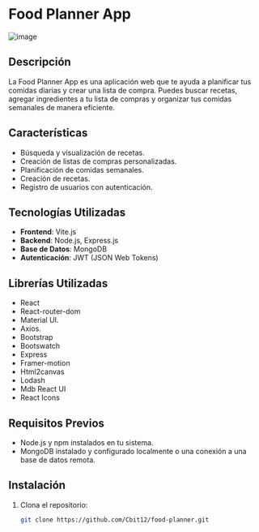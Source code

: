 # Food Planner App

![image](https://github.com/Cbit12/Food_planner/assets/112508115/b489ae2f-40d5-46ad-b2c9-e527285b1a19)


## Descripción

La Food Planner App es una aplicación web que te ayuda a planificar tus comidas diarias y crear una lista de compra. Puedes buscar recetas, agregar ingredientes a tu lista de compras y organizar tus comidas semanales de manera eficiente.

## Características

- Búsqueda y visualización de recetas.
- Creación de listas de compras personalizadas.
- Planificación de comidas semanales.
- Creación de recetas.
- Registro de usuarios con autenticación.

## Tecnologías Utilizadas

- **Frontend**: Vite.js
- **Backend**: Node.js, Express.js
- **Base de Datos**: MongoDB
- **Autenticación**: JWT (JSON Web Tokens)

## Librerías Utilizadas

- React
- React-router-dom
- Material UI.
- Axios.
- Bootstrap
- Bootswatch
- Express
- Framer-motion
- Html2canvas
- Lodash
- Mdb React UI
- React Icons
  

## Requisitos Previos

- Node.js y npm instalados en tu sistema.
- MongoDB instalado y configurado localmente o una conexión a una base de datos remota.

## Instalación

1. Clona el repositorio:

   ```bash
   git clone https://github.com/Cbit12/food-planner.git
